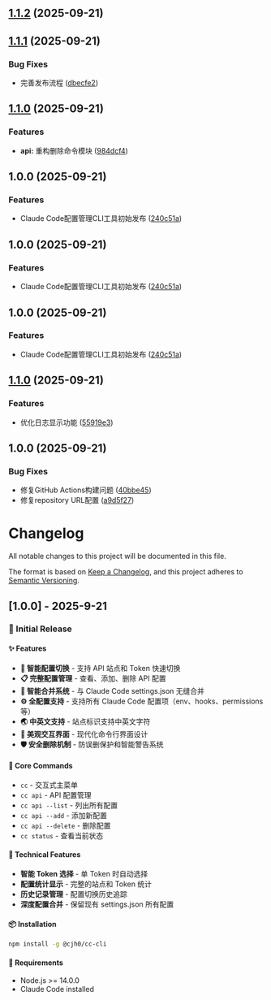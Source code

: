 ## [1.1.2](https://github.com/cjh-store/cc/compare/v1.1.1...v1.1.2) (2025-09-21)

## [1.1.1](https://github.com/cjh-store/cc/compare/v1.1.0...v1.1.1) (2025-09-21)

### Bug Fixes

* 完善发布流程 ([dbecfe2](https://github.com/cjh-store/cc/commit/dbecfe2f36987716c740ff76634a3febc1c4f54a))

## [1.1.0](https://github.com/cjh-store/cc/compare/v1.0.0...v1.1.0) (2025-09-21)

### Features

* **api:** 重构删除命令模块 ([984dcf4](https://github.com/cjh-store/cc/commit/984dcf4bed7f0ac94ebf6273d265a180603e1a39))

## 1.0.0 (2025-09-21)

### Features

* Claude Code配置管理CLI工具初始发布 ([240c51a](https://github.com/cjh-store/cc/commit/240c51af53daf0f89bd3cdc9af961f9b2201a4b0))

## 1.0.0 (2025-09-21)

### Features

* Claude Code配置管理CLI工具初始发布 ([240c51a](https://github.com/cjh-store/cc/commit/240c51af53daf0f89bd3cdc9af961f9b2201a4b0))

## 1.0.0 (2025-09-21)

### Features

* Claude Code配置管理CLI工具初始发布 ([240c51a](https://github.com/cjh-store/cc/commit/240c51af53daf0f89bd3cdc9af961f9b2201a4b0))

## [1.1.0](https://github.com/cjh-store/cc/compare/v1.0.0...v1.1.0) (2025-09-21)

### Features

* 优化日志显示功能 ([55919e3](https://github.com/cjh-store/cc/commit/55919e3be2a3dbbd8c36b4ec86b0216d2e6d8dcb))

## 1.0.0 (2025-09-21)

### Bug Fixes

* 修复GitHub Actions构建问题 ([40bbe45](https://github.com/cjh-store/cc/commit/40bbe457ef78f9318c716a80b1f5cbb249679717))
* 修复repository URL配置 ([a9d5f27](https://github.com/cjh-store/cc/commit/a9d5f270195fceab0fa25eda559d4ab6df0b3e31))

# Changelog

All notable changes to this project will be documented in this file.

The format is based on [Keep a Changelog](https://keepachangelog.com/en/1.0.0/),
and this project adheres to [Semantic Versioning](https://semver.org/spec/v2.0.0.html).

## [1.0.0] - 2025-9-21

### 🎉 Initial Release

#### ✨ Features

- **🔄 智能配置切换** - 支持 API 站点和 Token 快速切换
- **📋 完整配置管理** - 查看、添加、删除 API 配置
- **🔗 智能合并系统** - 与 Claude Code settings.json 无缝合并
- **⚙️ 全配置支持** - 支持所有 Claude Code 配置项（env、hooks、permissions 等）
- **🌏 中英文支持** - 站点标识支持中英文字符
- **🎨 美观交互界面** - 现代化命令行界面设计
- **🛡️ 安全删除机制** - 防误删保护和智能警告系统

#### 🚀 Core Commands

- `cc` - 交互式主菜单
- `cc api` - API 配置管理
- `cc api --list` - 列出所有配置
- `cc api --add` - 添加新配置
- `cc api --delete` - 删除配置
- `cc status` - 查看当前状态

#### 🔧 Technical Features

- **智能 Token 选择** - 单 Token 时自动选择
- **配置统计显示** - 完整的站点和 Token 统计
- **历史记录管理** - 配置切换历史追踪
- **深度配置合并** - 保留现有 settings.json 所有配置

#### 📦 Installation

```bash
npm install -g @cjh0/cc-cli
```

#### 🎯 Requirements

- Node.js >= 14.0.0
- Claude Code installed
